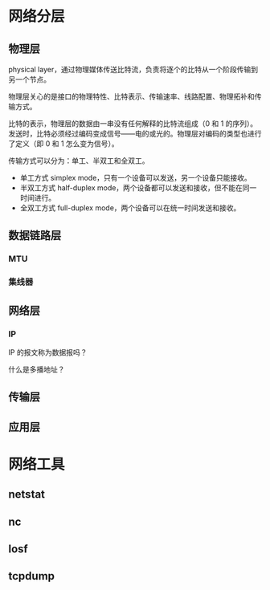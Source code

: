# 网络分层

## 物理层

physical layer，通过物理媒体传送比特流，负责将逐个的比特从一个阶段传输到另一个节点。

物理层关心的是接口的物理特性、比特表示、传输速率、线路配置、物理拓补和传输方式。

比特的表示，物理层的数据由一串没有任何解释的比特流组成（0 和 1 的序列）。发送时，比特必须经过编码变成信号——电的或光的。物理层对编码的类型也进行了定义（即 0 和 1 怎么变为信号）。

传输方式可以分为：单工、半双工和全双工。
- 单工方式 simplex mode，只有一个设备可以发送，另一个设备只能接收。
- 半双工方式 half-duplex mode，两个设备都可以发送和接收，但不能在同一时间进行。
- 全双工方式 full-duplex mode，两个设备可以在统一时间发送和接收。

## 数据链路层

### MTU
### 集线器

## 网络层
### IP



IP 的报文称为数据报吗？

什么是多播地址？




## 传输层

## 应用层



# 网络工具


## netstat

## nc

## losf

## tcpdump